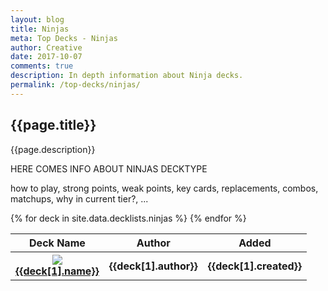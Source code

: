 ```yaml
---
layout: blog
title: Ninjas
meta: Top Decks - Ninjas
author: Creative
date: 2017-10-07
comments: true
description: In depth information about Ninja decks.
permalink: /top-decks/ninjas/
---
```


## {{page.title}}

<p class="text-muted"> {{page.description}} </p>

<div>
    <p>HERE COMES INFO ABOUT NINJAS DECKTYPE</p>
    <p>how to play, strong points, weak points, key cards, replacements, combos, matchups, why in current tier?, ...</p>
</div>

<table class="table">
    <thead>
        <tr>
            <th>Deck Name</th>
            <th>Author</th>
            <th>Added</th>
        </tr>
    </thead>
    <tbody>
        {% for deck in site.data.decklists.ninjas %}
            <tr>
                <th>
                    <div class="row">
                        <div class="col-lg-1">
                            <div class="thumbnail">
                                <img src="https://yugiohprices.com/api/card_image/{{deck[1].main[0].name}}" class="portrait" />  
                            </div>
                        </div>
                        <div class="col-lg-11">
                            <a href="{{site.url}}/top-decks/ninjas/{{deck[1].name | downcase | replace: " ", "-" }}">{{deck[1].name}}</a>    
                        </div>
                    </div>
                </th>
                <th>{{deck[1].author}}</th>
                <th>{{deck[1].created}}</th>
            </tr>
        {% endfor %}
    </tbody>
</table>